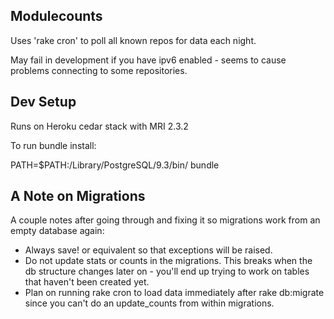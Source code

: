 Modulecounts
------------

Uses 'rake cron' to poll all known repos for data each night.

May fail in development if you have ipv6 enabled - seems to cause
problems connecting to some repositories.


Dev Setup
---------

Runs on Heroku cedar stack with MRI 2.3.2

To run bundle install:

   PATH=$PATH:/Library/PostgreSQL/9.3/bin/ bundle


A Note on Migrations
--------------------

A couple notes after going through and fixing it so migrations work from an
empty database again:

- Always save! or equivalent so that exceptions will be raised.
- Do not update stats or counts in the migrations. This breaks when
  the db structure changes later on - you'll end up trying to work on
  tables that haven't been created yet.
- Plan on running rake cron to load data immediately after rake
  db:migrate since you can't do an update_counts from within
  migrations.

